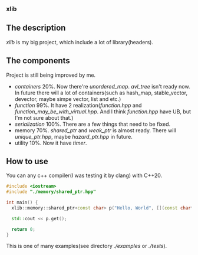 ### **xlib**
## The description
  *xlib* is my big project, which include a lot of library(headers).
## **The components**
  Project is still being improved by me.
  - *containers* 20%. Now there're *unordered_map*. *avl_tree* isn't ready now. In future there will a lot of containers(such as hash_map, stable_vector, devector, maybe simpe vector, list and etc.)
  - *function* 99%. It have 2 realization(*function.hpp* and *function_may_be_with_virtual.hpp*. And I think *function.hpp* have UB, but I'm not sure about that.)
  - *serialization* 100%. There are a few things that need to be fixed.
  - memory 70%. *shared_ptr* and *weak_ptr* is almost ready. There will *unique_ptr.hpp*, maybe *hazard_ptr.hpp* in future.
  - utility 10%. Now it have *timer*.
## **How to use**
  You can any c++ compiler(I was testing it by clang) with C++20.
  ```C++
  #include <iostream>
  #include "./memory/shared_ptr.hpp"

  int main() {
    xlib::memory::shared_ptr<const char> p("Hello, World", [](const char*){});

    std::cout << p.get();

    return 0;
  }
  ```
  This is one of many examples(see directory *./examples* or *./tests*).


